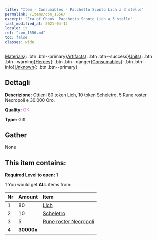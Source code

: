 ```yaml
---
title: "Item - Consumables - Pacchetto Sconto Lich a 3 stelle"
permalink: /Items/con_1556/
excerpt: "Era of Chaos  Pacchetto Sconto Lich a 3 stelle"
last_modified_at: 2021-04-12
locale: it
ref: "con_1556.md"
toc: false
classes: wide
---
```

 [Materials](/it/Items/){: .btn .btn--primary}[Artifacts](/it/Items/Artifacts/){: .btn .btn--success}[Units](/it/Items/Units/){: .btn .btn--warning}[Heroes](/it/Items/Heroes/){: .btn .btn--danger}[Consumables](/it/Items/Consumables/){: .btn .btn--info}[Unknown](/it/Items/Unknown/){: .btn .btn--primary}

## Dettagli
 **Descrizione:** Ottieni 80 token Lich, 10 token Scheletro, 5 Rune roster Necropoli e 30.000 Oro.

 **Quality:** <span style="color: #DA70D6">OK</span>

 **Type:** Gift

## Gather

  None

## This item contains:

 **Required Level to open:** 1

 1 You would get **ALL** items  from:

  | Nr | Amount |     Item    |
  |:---|:-------|:------------|
  | 1 | 80 | [Lich](/it/Items/unt_212/) | 
  | 2 | 10 | [Scheletro](/it/Items/unt_208/) | 
  | 3 | 5 | [Rune roster Necropoli](/it/Items/con_755/) | 
  | 4 |  **30000x** | <i class="fas fa-coins"/> |  | 
